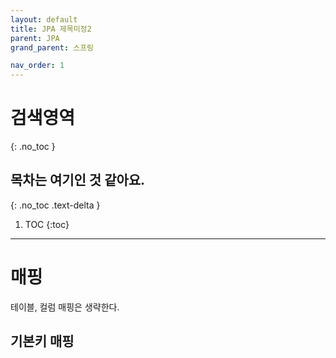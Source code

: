 ```yaml
---
layout: default
title: JPA 제목미정2
parent: JPA
grand_parent: 스프링

nav_order: 1
---
```


# 검색영역
{: .no_toc }

## 목차는 여기인 것 같아요.
{: .no_toc .text-delta }

1. TOC
{:toc}

---

# 매핑

테이블,  컬럼 매핑은 생략한다.

## 기본키 매핑

